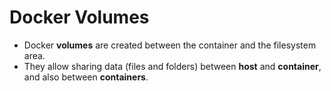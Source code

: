 # Docker Volumes

- Docker **volumes** are created between the container and the filesystem area.
- They allow sharing data (files and folders) between **host** and **container**, and also between **containers**.
